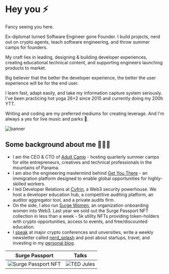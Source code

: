 # Hey you ⚡️

Fancy seeing you here.

Ex-diplomat turned Software Engineer gone Founder. I build projects, nerd out on crypto agents, teach software engineering, and throw summer camps for founders.

My craft lies in leading, designing & building developer experiences, creating educational technical content, and supporting engineers launching products to market.

Big believer that the better the developer experience, the better the user experience will be for the end user.

I learn fast, adapt easily, and take my information capture system seriously. I've been practicing hot yoga 26+2 since 2015 and currently doing my 200h YTT.

Writing and coding are my preferred mediums for creating leverage. And I'm always a yes for live music and parks 💙.

![banner](https://res.cloudinary.com/dacofvu8m/image/upload/c_fill,w_600,h_600,ar_1:1/v1738331245/juliettech_l7aaoc.jpg)

## Some background about me 👩🏻‍💻

- I am the CEO & CTO of [Adult Camp](https://adultcamp.io) - hosting quarterly summer camps for elite entrepreneurs, creatives and technical professionals in the mountains of Panama.
- I am also the engineering mastermind behind [Get You There](https://getyouthere.io) - an immigration platform designed to enable global opportunities for highly-skilled workers.
- I led Developer Relations at [Cyfrin](https://cyfrin.io), a Web3 security powerhouse. We host a developer education hub, a competitive auditing platform, an auditor aggregator tool, and a private audits firm.
- On the side, I also run [Surge Women](https://surgewomen.io), an organization onboarding women into Web3. Last year we sold out the Surge Passport NFT collection in less than a week - 5k utility NFTs providing token-holders with crypto opportunities, access to events, and free/discounted education.
- I [speak](https://juliet.tech/talks) at major crypto conferences and unversities, write a weekly newsletter called [nerd_splash](https:/newsletter.juliet.tech) and post about startups, travel, and investing in my [personal blog](https://juliet.tech).

Surge Passport           |  Talks
:-------------------------:|:-------------------------:
![Surge Passport NFT](https://res.cloudinary.com/jules/image/upload/v1696346839/surge-slower.gif) |  ![TED Jules](https://res.cloudinary.com/jules/image/upload/c_thumb,h_1000,w_1000/v1696347384/ted.png)


